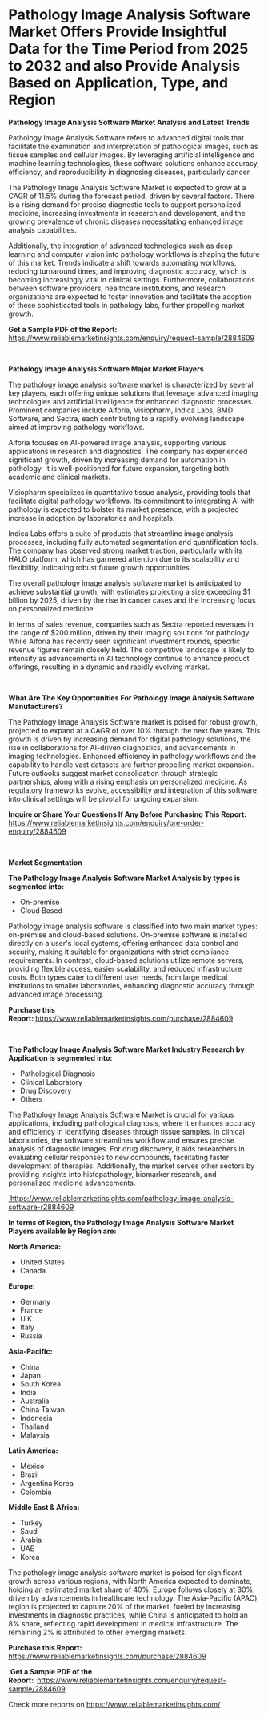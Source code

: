 <p><h1>Pathology Image Analysis Software Market Offers Provide Insightful Data for the Time Period from 2025 to 2032 and also Provide Analysis Based on Application, Type, and Region</h1></p><p><strong>Pathology Image Analysis Software Market Analysis and Latest Trends</strong></p>
<p><p>Pathology Image Analysis Software refers to advanced digital tools that facilitate the examination and interpretation of pathological images, such as tissue samples and cellular images. By leveraging artificial intelligence and machine learning technologies, these software solutions enhance accuracy, efficiency, and reproducibility in diagnosing diseases, particularly cancer.</p><p>The Pathology Image Analysis Software Market is expected to grow at a CAGR of 11.5% during the forecast period, driven by several factors. There is a rising demand for precise diagnostic tools to support personalized medicine, increasing investments in research and development, and the growing prevalence of chronic diseases necessitating enhanced image analysis capabilities. </p><p>Additionally, the integration of advanced technologies such as deep learning and computer vision into pathology workflows is shaping the future of this market. Trends indicate a shift towards automating workflows, reducing turnaround times, and improving diagnostic accuracy, which is becoming increasingly vital in clinical settings. Furthermore, collaborations between software providers, healthcare institutions, and research organizations are expected to foster innovation and facilitate the adoption of these sophisticated tools in pathology labs, further propelling market growth.</p></p>
<p><strong>Get a Sample PDF of the Report:&nbsp;</strong> <a href="https://www.reliablemarketinsights.com/enquiry/request-sample/2884609?utm_campaign=3138&utm_medium=2&utm_source=Github&utm_content=ia&utm_term=13032025&utm_id=pathology-image-analysis-software">https://www.reliablemarketinsights.com/enquiry/request-sample/2884609</a></p>
<p>&nbsp;</p>
<p><strong>Pathology Image Analysis Software Major Market Players</strong></p>
<p><p>The pathology image analysis software market is characterized by several key players, each offering unique solutions that leverage advanced imaging technologies and artificial intelligence for enhanced diagnostic processes. Prominent companies include Aiforia, Visiopharm, Indica Labs, BMD Software, and Sectra, each contributing to a rapidly evolving landscape aimed at improving pathology workflows.</p><p>Aiforia focuses on AI-powered image analysis, supporting various applications in research and diagnostics. The company has experienced significant growth, driven by increasing demand for automation in pathology. It is well-positioned for future expansion, targeting both academic and clinical markets.</p><p>Visiopharm specializes in quantitative tissue analysis, providing tools that facilitate digital pathology workflows. Its commitment to integrating AI with pathology is expected to bolster its market presence, with a projected increase in adoption by laboratories and hospitals.</p><p>Indica Labs offers a suite of products that streamline image analysis processes, including fully automated segmentation and quantification tools. The company has observed strong market traction, particularly with its HALO platform, which has garnered attention due to its scalability and flexibility, indicating robust future growth opportunities.</p><p>The overall pathology image analysis software market is anticipated to achieve substantial growth, with estimates projecting a size exceeding $1 billion by 2025, driven by the rise in cancer cases and the increasing focus on personalized medicine.</p><p>In terms of sales revenue, companies such as Sectra reported revenues in the range of $200 million, driven by their imaging solutions for pathology. While Aiforia has recently seen significant investment rounds, specific revenue figures remain closely held. The competitive landscape is likely to intensify as advancements in AI technology continue to enhance product offerings, resulting in a dynamic and rapidly evolving market.</p></p>
<p>&nbsp;</p>
<p><strong>What Are The Key Opportunities For Pathology Image Analysis Software Manufacturers?</strong></p>
<p><p>The Pathology Image Analysis Software market is poised for robust growth, projected to expand at a CAGR of over 10% through the next five years. This growth is driven by increasing demand for digital pathology solutions, the rise in collaborations for AI-driven diagnostics, and advancements in imaging technologies. Enhanced efficiency in pathology workflows and the capability to handle vast datasets are further propelling market expansion. Future outlooks suggest market consolidation through strategic partnerships, along with a rising emphasis on personalized medicine. As regulatory frameworks evolve, accessibility and integration of this software into clinical settings will be pivotal for ongoing expansion.</p></p>
<p><strong>Inquire or Share Your Questions If Any Before Purchasing This Report:</strong> <a href="https://www.reliablemarketinsights.com/enquiry/pre-order-enquiry/2884609?utm_campaign=3138&utm_medium=2&utm_source=Github&utm_content=ia&utm_term=13032025&utm_id=pathology-image-analysis-software">https://www.reliablemarketinsights.com/enquiry/pre-order-enquiry/2884609</a></p>
<p>&nbsp;</p>
<p><strong>Market Segmentation</strong></p>
<p><strong>The Pathology Image Analysis Software Market Analysis by types is segmented into:</strong></p>
<p><ul><li>On-premise</li><li>Cloud Based</li></ul></p>
<p><p>Pathology image analysis software is classified into two main market types: on-premise and cloud-based solutions. On-premise software is installed directly on a user's local systems, offering enhanced data control and security, making it suitable for organizations with strict compliance requirements. In contrast, cloud-based solutions utilize remote servers, providing flexible access, easier scalability, and reduced infrastructure costs. Both types cater to different user needs, from large medical institutions to smaller laboratories, enhancing diagnostic accuracy through advanced image processing.</p></p>
<p><strong>Purchase this Report:&nbsp;</strong><a href="https://www.reliablemarketinsights.com/purchase/2884609?utm_campaign=3138&utm_medium=2&utm_source=Github&utm_content=ia&utm_term=13032025&utm_id=pathology-image-analysis-software">https://www.reliablemarketinsights.com/purchase/2884609</a></p>
<p>&nbsp;</p>
<p><strong>The Pathology Image Analysis Software Market Industry Research by Application is segmented into:</strong></p>
<p><ul><li>Pathological Diagnosis</li><li>Clinical Laboratory</li><li>Drug Discovery</li><li>Others</li></ul></p>
<p><p>The Pathology Image Analysis Software Market is crucial for various applications, including pathological diagnosis, where it enhances accuracy and efficiency in identifying diseases through tissue samples. In clinical laboratories, the software streamlines workflow and ensures precise analysis of diagnostic images. For drug discovery, it aids researchers in evaluating cellular responses to new compounds, facilitating faster development of therapies. Additionally, the market serves other sectors by providing insights into histopathology, biomarker research, and personalized medicine advancements.</p></p>
<p><a href="https://www.reliablemarketinsights.com/pathology-image-analysis-software-r2884609?utm_campaign=3138&utm_medium=2&utm_source=Github&utm_content=ia&utm_term=13032025&utm_id=pathology-image-analysis-software">&nbsp;https://www.reliablemarketinsights.com/pathology-image-analysis-software-r2884609</a></p>
<p><strong>In terms of Region, the Pathology Image Analysis Software Market Players available by Region are:</strong></p>
<p>
    <p> <strong> North America: </strong>
        <ul>
            <li>United States</li>
            <li>Canada</li>
        </ul>
        </p> 
    <p> <strong> Europe: </strong>
        <ul>
            <li>Germany</li>
            <li>France</li>
            <li>U.K.</li>
            <li>Italy</li>
            <li>Russia</li>
        </ul>
        </p> 
    <p> <strong> Asia-Pacific: </strong>
        <ul>
            <li>China</li>
            <li>Japan</li>
            <li>South Korea</li>
            <li>India</li>
            <li>Australia</li>
            <li>China Taiwan</li>
            <li>Indonesia</li>
            <li>Thailand</li>
            <li>Malaysia</li>
        </ul>
        </p> 
    <p> <strong> Latin America: </strong>
        <ul>
            <li>Mexico</li>
            <li>Brazil</li>
            <li>Argentina Korea</li>
            <li>Colombia</li>
        </ul>
        </p> 
    <p> <strong> Middle East & Africa: </strong>
        <ul>
            <li>Turkey</li>
            <li>Saudi</li>
            <li>Arabia</li>
            <li>UAE</li>
            <li>Korea</li>
        </ul>
    </p>
    </p>
<p><p>The pathology image analysis software market is poised for significant growth across various regions, with North America expected to dominate, holding an estimated market share of 40%. Europe follows closely at 30%, driven by advancements in healthcare technology. The Asia-Pacific (APAC) region is projected to capture 20% of the market, fueled by increasing investments in diagnostic practices, while China is anticipated to hold an 8% share, reflecting rapid development in medical infrastructure. The remaining 2% is attributed to other emerging markets.</p></p>
<p><strong>Purchase this Report: </strong><a href="https://www.reliablemarketinsights.com/purchase/2884609?utm_campaign=3138&utm_medium=2&utm_source=Github&utm_content=ia&utm_term=13032025&utm_id=pathology-image-analysis-software">https://www.reliablemarketinsights.com/purchase/2884609</a></p>
<p>&nbsp;<strong>Get a Sample PDF of the Report:&nbsp;&nbsp;</strong><a href="https://www.reliablemarketinsights.com/enquiry/request-sample/2884609?utm_campaign=3138&utm_medium=2&utm_source=Github&utm_content=ia&utm_term=13032025&utm_id=pathology-image-analysis-software">https://www.reliablemarketinsights.com/enquiry/request-sample/2884609</a></p>
<p><strong></strong></p>
<p>Check more reports on <a href="https://www.reliablemarketinsights.com/?utm_campaign=3138&utm_medium=2&utm_source=Github&utm_content=ia&utm_term=13032025&utm_id=pathology-image-analysis-software">https://www.reliablemarketinsights.com/</a></p>
